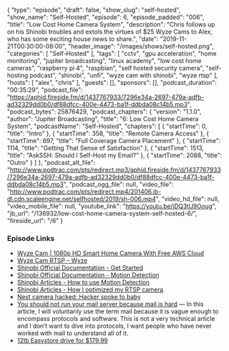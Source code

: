 {
  "type": "episode",
  "draft": false,
  "show_slug": "self-hosted",
  "show_name": "Self-Hosted",
  "episode": 6,
  "episode_padded": "006",
  "title": "Low Cost Home Camera System",
  "description": "Chris follows up on his Shinobi troubles and extols the virtues of $25 Wyze Cams to Alex, who has some exciting house news to share.",
  "date": "2019-11-21T00:30:00-08:00",
  "header_image": "/images/shows/self-hosted.png",
  "categories": [
    "Self-Hosted"
  ],
  "tags": [
    "cctv",
    "gpu acceleration",
    "home monitoring",
    "jupiter broadcasting",
    "linux academy",
    "low cost home cameras",
    "raspberry pi 4",
    "raspbian",
    "self hosted security camera",
    "self-hosting podcast",
    "shinobi",
    "unfi",
    "wyze cam with shinobi",
    "wyze rtsp"
  ],
  "hosts": [
    "alex",
    "chris"
  ],
  "guests": [],
  "sponsors": [],
  "podcast_duration": "00:35:29",
  "podcast_file": "https://aphid.fireside.fm/d/1437767933/7296e34a-2697-479a-adfb-ad32329dd0b0/df88dfcc-400e-4473-ba1f-ddbda08c14b5.mp3",
  "podcast_bytes": 25876429,
  "podcast_chapters": {
    "version": "1.1.0",
    "author": "Jupiter Broadcasting",
    "title": "6: Low Cost Home Camera System",
    "podcastName": "Self-Hosted",
    "chapters": [
      {
        "startTime": 0,
        "title": "Intro"
      },
      {
        "startTime": 358,
        "title": "Remote Camera Access"
      },
      {
        "startTime": 697,
        "title": "Full Coverage Camera Placement"
      },
      {
        "startTime": 1114,
        "title": "Getting That Sense of Satisfaction"
      },
      {
        "startTime": 1513,
        "title": "AskSSH: Should I Self-Host my Email?"
      },
      {
        "startTime": 2088,
        "title": "Outro"
      }
    ]
  },
  "podcast_alt_file": "http://www.podtrac.com/pts/redirect.mp3/aphid.fireside.fm/d/1437767933/7296e34a-2697-479a-adfb-ad32329dd0b0/df88dfcc-400e-4473-ba1f-ddbda08c14b5.mp3",
  "podcast_ogg_file": null,
  "video_file": "http://www.podtrac.com/pts/redirect.mp4/201406.jb-dl.cdn.scaleengine.net/selfhosted/2019/sh-006.mp4",
  "video_hd_file": null,
  "video_mobile_file": null,
  "youtube_link": "https://youtu.be/jDQ3tU9Ooug",
  "jb_url": "/136932/low-cost-home-camera-system-self-hosted-6/",
  "fireside_url": "/6"
}


### Episode Links

  * [Wyze Cam | 1080p HD Smart Home Camera With Free AWS Cloud](https://wyze.com/wyze-cam.html "Wyze Cam | 1080p HD Smart Home Camera With Free AWS Cloud")
  * [Wyze Cam RTSP – Wyze](https://support.wyzecam.com/hc/en-us/articles/360026245231-Wyze-Cam-RTSP "Wyze Cam RTSP – Wyze")
  * [Shinobi Official Documentation - Get Started](https://shinobi.video/docs/start "Shinobi Official Documentation - Get Started")
  * [Shinobi Official Documentation - Motion Detection](https://shinobi.video/docs/motion "Shinobi Official Documentation - Motion Detection")
  * [Shinobi Articles - How to use Motion Detection](https://shinobi.video/articles/2018-10-06-how-to-use-motion-detection "Shinobi Articles - How to use Motion Detection")
  * [Shinobi Articles - How I optimized my RTSP camera](https://shinobi.video/articles/2017-07-29-how-i-optimized-my-rtsp-camera "Shinobi Articles - How I optimized my RTSP camera")
  * [Nest camera hacked: Hacker spoke to baby](https://www.cbsnews.com/news/nest-camera-hacked-hacker-spoke-to-baby-hurled-obscenities-at-couple-using-nest-camera-dad-says/ "Nest camera hacked: Hacker spoke to baby")
  * [You should not run your mail server because mail is hard](https://poolp.org/posts/2019-08-30/you-should-not-run-your-mail-server-because-mail-is-hard/ "You should not run your mail server because mail is hard") — In this article, I will voluntarily use the term mail because it is vague enough to encompass protocols and software. This is not a very technical article and I don’t want to dive into protocols, I want people who have never worked with mail to understand all of it.
  * [12tb Easystore drive for $179.99](https://www.bestbuy.com/site/wd-easystore-12tb-extearnal-usb-3-0-hard-drive-black/6364259.p?skuId=6364259 "12tb Easystore drive for $179.99")


